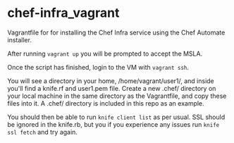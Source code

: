 # chef-infra_vagrant
Vagrantfile for for installing the Chef Infra service using the Chef Automate installer.

After running `vagrant up` you will be prompted to accept the MSLA.

Once the script has finished, login to the VM with `vagrant ssh`.

You will see a directory in your home, /home/vagrant/user1/, and inside you'll find a knife.rf and user1.pem file. Create a new .chef/ directory on your local machine in the same directory as the Vagrantfile, and copy these files into it. A .chef/ directory is included in this repo as an example.

You should then be able to run `knife client list` as per usual. SSL should be ignored in the knife.rb, but you if you experience any issues run `knife ssl fetch` and try again.